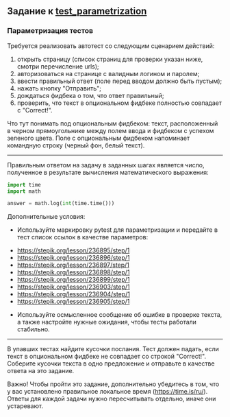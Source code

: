 ## Задание к [test_parametrization](../solutions/pytest_folder/test_parametrization.py)

### Параметризация тестов

Требуется реализовать автотест со следующим сценарием действий:

1) открыть страницу (список страниц для проверки указан ниже, смотри перечисление urls);
2) авторизоваться на странице с валидным логином и паролем;
3) ввести правильный ответ (поле перед вводом должно быть пустым);
4) нажать кнопку "Отправить";
5) дождаться фидбека о том, что ответ правильный;
6) проверить, что текст в опциональном фидбеке полностью совпадает с "Correct!".

Что тут понимать под опциональным фидбеком: текст, расположенный в черном прямоугольнике между полем ввода и фидбеком
с успехом зеленого цвета. Поле с опциональным фидбеком напоминает командную строку (черный фон, белый текст).

_______________________________
Правильным ответом на задачу в заданных шагах является число, полученное в результате вычисления математического
выражения:

```python
import time
import math

answer = math.log(int(time.time()))
```

Дополнительные условия:

* Используйте маркировку pytest для параметризации и передайте в тест список ссылок в качестве параметров:

- https://stepik.org/lesson/236895/step/1
- https://stepik.org/lesson/236896/step/1
- https://stepik.org/lesson/236897/step/1
- https://stepik.org/lesson/236898/step/1
- https://stepik.org/lesson/236899/step/1
- https://stepik.org/lesson/236903/step/1
- https://stepik.org/lesson/236904/step/1
- https://stepik.org/lesson/236905/step/1

* Используйте осмысленное сообщение об ошибке в проверке текста, а также настройте нужные ожидания, чтобы тесты работали
  стабильно.

---
В упавших тестах найдите кусочки послания. Тест должен падать, если текст в опциональном фидбеке не совпадает со
строкой "Correct!". Соберите кусочки текста в одно предложение и отправьте в качестве ответа на это задание.

Важно! Чтобы пройти это задание, дополнительно убедитесь в том, что у вас установлено правильное локальное
время (https://time.is/ru/). Ответы для каждой задачи нужно пересчитывать отдельно, иначе они устаревают. 
